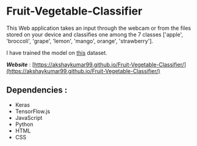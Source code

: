 # Fruit-Vegetable-Classifier
This Web application takes an input through the webcam or from the files stored on your device and classifies one among the 7 classes ['apple', 'broccoli', 'grape', 'lemon', 'mango', orange', 'strawberry']. 
<br>

I have trained the model on [this](https://www.kaggle.com/jorgebailon/fruits-vegetables) dataset.
<br>

***Website*** : [https://akshaykumar99.github.io/Fruit-Vegetable-Classifier/](https://akshaykumar99.github.io/Fruit-Vegetable-Classifier/)

## Dependencies :
* Keras
* TensorFlow.js
* JavaScript
* Python
* HTML
* CSS